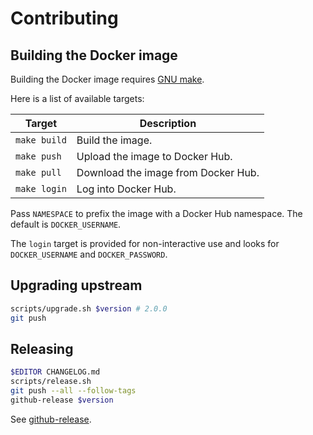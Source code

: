 # Contributing

## Building the Docker image

Building the Docker image requires [GNU
make](https://www.gnu.org/software/make/).

Here is a list of available targets:

| Target       | Description                         |
| ---          | ---                                 |
| `make build` | Build the image.                    |
| `make push`  | Upload the image to Docker Hub.     |
| `make pull`  | Download the image from Docker Hub. |
| `make login` | Log into Docker Hub.                |

Pass `NAMESPACE` to prefix the image with a Docker Hub namespace. The default is
`DOCKER_USERNAME`.

The `login` target is provided for non-interactive use and looks for
`DOCKER_USERNAME` and `DOCKER_PASSWORD`.

## Upgrading upstream

```sh
scripts/upgrade.sh $version # 2.0.0
git push
```

## Releasing

```sh
$EDITOR CHANGELOG.md
scripts/release.sh
git push --all --follow-tags
github-release $version
```

See [github-release](https://github.com/cjolowicz/scripts/blob/master/github/github-release.sh).
